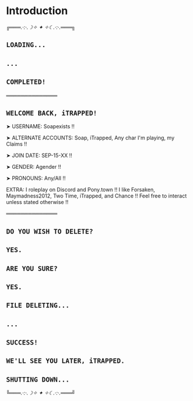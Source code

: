 # Introduction

╔═══*.·:·.☽✧    ✦    ✧☾.·:·.*═══╗

## `LOADING...`

## `...`

## `COMPLETED!`

══════════════

## `WELCOME BACK, iTRAPPED!`

➤ USERNAME: Soapexists !!

➤ ALTERNATE ACCOUNTS: Soap, iTrapped, Any char I'm playing, my Claims !!

➤ JOIN DATE: SEP-15-XX !!

➤ GENDER: Agender !!

➤ PRONOUNS: Any/All !!

EXTRA: I roleplay on Discord and Pony.town !! I like Forsaken, Maymadness2012, Two Time, iTrapped, and Chance !! Feel free to interact unless stated otherwise !!

══════════════

## `DO YOU WISH TO DELETE?`

## `YES.`

## `ARE YOU SURE?`

## `YES.`

## `FILE DELETING...`

## `...`

## `SUCCESS!`

## ` WE'LL SEE YOU LATER, iTRAPPED. `

## `SHUTTING DOWN...`

╚═══*.·:·.☽✧    ✦    ✧☾.·:·.*═══╝
